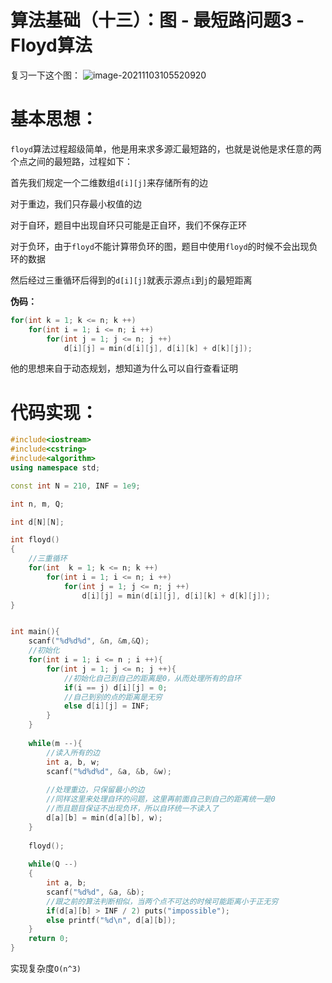 # 算法基础（十三）：图 - 最短路问题3 - Floyd算法

复习一下这个图：
![image-20211103105520920](https://typora-1310242472.cos.ap-nanjing.myqcloud.com/typora_img/typora_imgimage-20221103105520920.png)

# 基本思想：

`floyd`算法过程超级简单，他是用来求多源汇最短路的，也就是说他是求任意的两个点之间的最短路，过程如下：

首先我们规定一个二维数组`d[i][j]`来存储所有的边

对于重边，我们只存最小权值的边

对于自环，题目中出现自环只可能是正自环，我们不保存正环

对于负环，由于`floyd`不能计算带负环的图，题目中使用`floyd`的时候不会出现负环的数据

然后经过三重循环后得到的`d[i][j]`就表示源点`i`到`j`的最短距离

**伪码：**

```cpp
for(int k = 1; k <= n; k ++)
    for(int i = 1; i <= n; i ++)
        for(int j = 1; j <= n; j ++)
            d[i][j] = min(d[i][j], d[i][k] + d[k][j]);
```

他的思想来自于动态规划，想知道为什么可以自行查看证明

# 代码实现：

```cpp
#include<iostream>
#include<cstring>
#include<algorithm>
using namespace std;

const int N = 210, INF = 1e9;

int n, m, Q;

int d[N][N];

int floyd()
{
    //三重循环
    for(int  k = 1; k <= n; k ++)
        for(int i = 1; i <= n; i ++)
            for(int j = 1; j <= n; j ++)
                d[i][j] = min(d[i][j], d[i][k] + d[k][j]);
}


int main(){
    scanf("%d%d%d", &n, &m,&Q);
    //初始化
    for(int i = 1; i <= n ; i ++){
        for(int j = 1; j <= n; j ++){
            //初始化自己到自己的距离是0，从而处理所有的自环
            if(i == j) d[i][j] = 0;
            //自己到别的点的距离是无穷
            else d[i][j] = INF;
        }
    }
    
    while(m --){
        //读入所有的边
        int a, b, w;
        scanf("%d%d%d", &a, &b, &w);
        
        //处理重边，只保留最小的边
        //同样这里来处理自环的问题，这里再前面自己到自己的距离统一是0
        //而且题目保证不出现负环，所以自环统一不读入了
        d[a][b] = min(d[a][b], w);
    }
    
    floyd();
    
    while(Q --)
    {
        int a, b;
        scanf("%d%d", &a, &b);
        //跟之前的算法判断相似，当两个点不可达的时候可能距离小于正无穷
        if(d[a][b] > INF / 2) puts("impossible"); 
        else printf("%d\n", d[a][b]);
    }
    return 0;
}

```

实现复杂度`O(n^3)`
